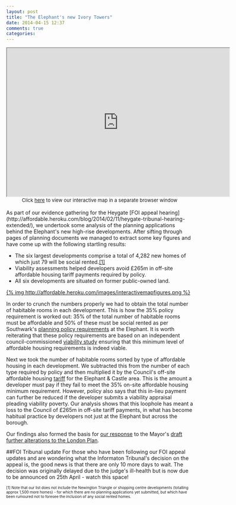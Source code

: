 ```yaml
---
layout: post
title: "The Elephant's new Ivory Towers"
date: 2014-04-15 12:37
comments: true
categories: 
---
```

<center>
<iframe src="http://affordable.heroku.com/ivorytowers" width="600" height="400"></iframe>
</br><font size="2">Click <a href="http://affordable.heroku.com/ivorytowers">here</a> to view our interactive map in a separate browser window</font>
</center>
</br>
As part of our evidence gathering for the Heygate [FOI appeal hearing](http://affordable.heroku.com/blog/2014/02/11/heygate-tribunal-hearing-extended/), we undertook some analysis of the planning applications behind the Elephant's new high-rise developments. After sifting through pages of planning documents we managed to extract some key figures and have come up with the following startling results:  

* The six largest developments comprise a total of 4,282 new homes of which just 79 will be social rented.<a href="#footnote-1">[1]</a>
* Viability assessments helped developers avoid £265m in off-site affordable housing tariff payments required by policy.
* All six developments are situated on former public-owned land.

[{% img http://affordable.heroku.com/images/interactivemapfigures.png %}](/images/interactivemapfigures.pdf)

In order to crunch the numbers properly we had to obtain the total number of habitable rooms in each development. This is how the 35% policy requirement is worked out: 35% of the total number of habitable rooms must be affordable and 50% of these must be social rented as per Southwark's [planning policy requirements](http://affordable.heroku.com/images/spdpg38.pdf) at the Elephant. It is worth reiterating that these policy requirements are based on an independent council-commissioned [viability study](https://www.southwark.gov.uk/downloads/download/1822/southwark_affordable_housing_viability_study) ensuring that this minimum level of affordable housing requirements is indeed viable.  

Next we took the number of habitable rooms sorted by type of affordable housing in each development. We subtracted this from the number of each type required by policy and then multiplied it by the Council's off-site affordable housing [tariff](http://affordable.heroku.com/images/affordablehousingspg.pdf) for the Elephant & Castle area. This is the amount a developer must pay if they fail to meet the 35% on-site affordable housing minimum requirement. However, policy also says that this in-lieu payment can further be reduced if the developer submits a viability appraisal pleading viability poverty. Our analysis shows that this loophole has meant a loss to the Council of £265m in off-site tariff payments, in what has become habitual practice by developers not just at the Elephant but across the borough. 

Our findings also formed the basis for [our response](http://affordable.heroku.com/images/35percentFALP.pdf) to the Mayor's [draft further alterations to the London Plan](http://www.london.gov.uk/priorities/planning/london-plan/draft-further-alterations-to-the-london-plan).



##FOI Tribunal update
For those who have been following our FOI appeal updates and are wondering what the Informaton Tribunal's decision on the appeal is, the good news is that there are only 10 more days to wait. The decision was originally delayed due to the judge's ill-health but is now due to be announced on 25th April - watch this space! 

<font size="1"><p id="footnote-1">[1] Note that our list does not include the Newington Triangle or shopping centre developments (totalling approx 1,500 more homes) - for which there are no planning applications yet submitted, but which have been rumoured not to foresee the inclusion of any social rented homes. </p></font>
